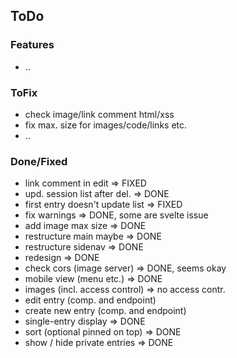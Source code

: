 

## ToDo

### Features

* ..

### ToFix

* check image/link comment html/xss
* fix max. size for images/code/links etc.
* ..

### Done/Fixed

* link comment in edit => FIXED
* upd. session list after del. => DONE
* first entry doesn't update list => FIXED
* fix warnings => DONE, some are svelte issue
* add image max size => DONE
* restructure main maybe => DONE
* restructure sidenav => DONE
* redesign => DONE
* check cors (image server) => DONE, seems okay
* mobile view (menu etc.) => DONE
* images (incl. access control) => no access contr.
* edit entry (comp. and endpoint)
* create new entry (comp. and endpoint)
* single-entry display => DONE
* sort (optional pinned on top) => DONE
* show / hide private entries => DONE
